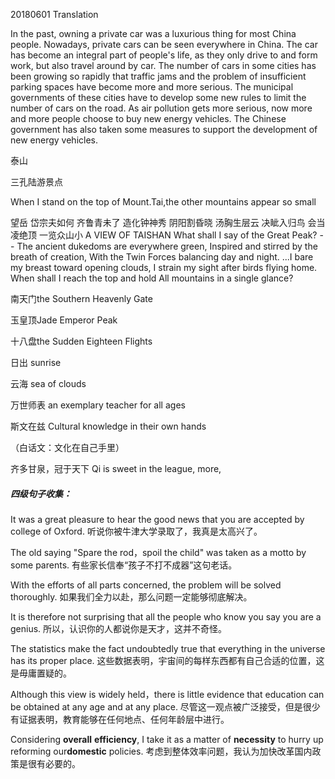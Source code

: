 20180601 Translation

In the past, owning a private car was a luxurious thing for most China people. Nowadays, private cars can be seen everywhere in China.  The car has become an integral part of people's life, as they only drive to and form work, but also travel around by car. The number of cars in some cities has been growing so rapidly that traffic jams and the  problem of insufficient parking spaces have become more  and more serious. The municipal governments of these cities have to develop some new rules to limit the number of cars on the  road. As air pollution gets more serious, now more and more people choose to buy new energy vehicles. The Chinese government has also taken some measures to support the development of new energy vehicles.





泰山

三孔陆游景点

 When I stand on the top of Mount.Tai,the other mountains appear so small

望岳 
岱宗夫如何
齐鲁青未了
造化钟神秀
阴阳割昏晓
汤胸生层云
决眦入归鸟
会当凌绝顶
一览众山小 
A VIEW OF TAISHAN
What shall I say of the Great Peak? -- 
The ancient dukedoms are everywhere green, 
Inspired and stirred by the breath of creation, 
With the Twin Forces balancing day and night. 
...I bare my breast toward opening clouds, 
I strain my sight after birds flying home. 
When shall I reach the top and hold 
All mountains in a single glance?



南天门the Southern Heavenly Gate

玉皇顶Jade Emperor Peak

十八盘the Sudden Eighteen Flights

日出 sunrise

云海 sea of clouds



万世师表 an exemplary teacher for all ages

斯文在兹 Cultural knowledge in their own hands

（白话文：文化在自己手里）

齐多甘泉，冠于天下  Qi is sweet in the league, more,





##### 四级句子收集：

It was a great pleasure to hear the good news that you are accepted by college of Oxford.
听说你被牛津大学录取了，我真是太高兴了。

The old saying "Spare the rod，spoil the child" was taken as a motto by some parents.
有些家长信奉“孩子不打不成器”这句老话。

With the efforts of all parts concerned, the problem will be solved thoroughly.
如果我们全力以赴，那么问题一定能够彻底解决。

It is therefore not surprising that all the people who know you say you are a genius.
所以，认识你的人都说你是天才，这并不奇怪。

The statistics make the fact undoubtedly true that everything in the universe has its proper place.
这些数据表明，宇宙间的每样东西都有自己合适的位置，这是毋庸置疑的。

Although this view is widely held，there is little evidence that education can be obtained at any age and at any place.
尽管这一观点被广泛接受，但是很少有证据表明，教育能够在任何地点、任何年龄层中进行。

Considering **overall** **efficiency**, I take it as a matter of **necessity** to hurry up reforming our**domestic** policies.
考虑到整体效率问题，我认为加快改革国内政策是很有必要的。